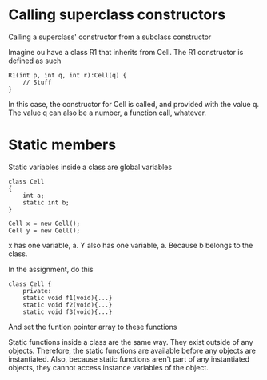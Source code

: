 
# Calling superclass constructors

Calling a superclass' constructor from a subclass constructor

Imagine ou have a class R1 that inherits from Cell. The R1 constructor is
defined as such

    R1(int p, int q, int r):Cell(q) {
        // Stuff
    }

In this case, the constructor for Cell is called, and provided with the value q.
The value q can also be a number, a function call, whatever.

# Static members

Static variables inside a class are global variables

    class Cell
    {
        int a;
        static int b;
    }

    Cell x = new Cell();
    Cell y = new Cell();

x has one variable, a. Y also has one variable, a. Because b belongs to the
class.

In the assignment, do this

    class Cell {
        private:
        static void f1(void){...}
        static void f2(void){...}
        static void f3(void){...}

And set the funtion pointer array to these functions

Static functions inside a class are the same way. They exist outside of any
objects. Therefore, the static functions are available before any objects are
instantiated. Also, because static functions aren't part of any instantiated
objects, they cannot access instance variables of the object.


